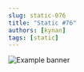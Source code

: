 ```yaml
---
slug: static-076
title: "Static #76"
authors: [kynan]
tags: [static]
---
```


![Example banner](/img/stories/static/076.png)
